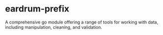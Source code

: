# eardrum-prefix
A comprehensive go module offering a range of tools for working with data, including manipulation, cleaning, and validation.
